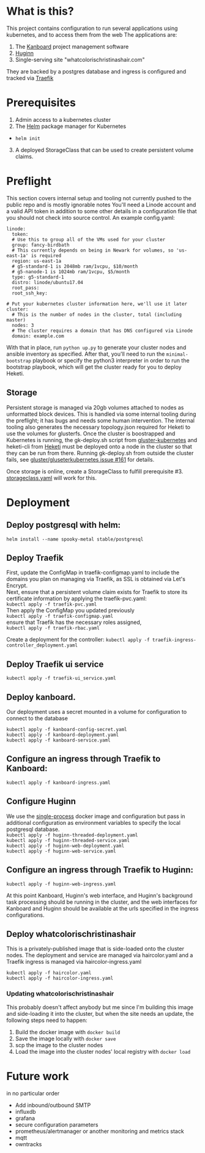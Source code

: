 # What is this?
This project contains configuration to run several applications using kubernetes, and to access them from the web
The applications are:
1. The [Kanboard](https://kanboard.net/) project management software
2. [Huginn](https://github.com/cantino/huginn/)
3. Single-serving site "whatcolorischristinashair.com"

They are backed by a postgres database and ingress is configured and tracked via [Traefik](https://traefik.io/)


# Prerequisites
1. Admin access to a kubernetes cluster
2. The [Helm](https://helm.sh/) package manager for Kubernetes
  * `helm init`
3. A deployed StorageClass that can be used to create persistent volume claims.

# Preflight
This section covers internal setup and tooling not currently pushed to the public repo and is mostly ignorable notes 
You'll need a Linode account and a valid API token in addition to some other details in a configuration file that you should not check into source control. An example config.yaml:
```
linode:
  token: 
  # Use this to group all of the VMs used for your cluster
  group: fancy-birdbath
  # This currently depends on being in Newark for volumes, so 'us-east-1a' is required
  region: us-east-1a
  # g5-standard-1 is 2048mb ram/1vcpu, $10/month
  # g5-nanode-1 is 1024mb ram/1vcpu, $5/month
  type: g5-standard-1
  distro: linode/ubuntu17.04
  root_pass: 
  root_ssh_key: 

# Put your kubernetes cluster information here, we'll use it later
cluster:
  # This is the number of nodes in the cluster, total (including master)
  nodes: 3
  # The cluster requires a domain that has DNS configured via Linode
  domain: example.com
```
With that in place, run `python up.py` to generate your cluster nodes and ansible inventory as specified. After that, you'll need to run the `minimal-bootstrap` playbook or specify the python3 interpreter in order to run the bootstrap playbook, which will get the cluster ready for you to deploy Heketi.

## Storage
Persistent storage is managed via 20gb volumes attached to nodes as unformatted block devices. This is handled via some internal tooling during the preflight; it has bugs and needs some human intervention. The internal tooling also generates the necessary topology.json required for Heketi to use the volumes for glusterfs.
Once the cluster is boostrapped and Kubernetes is running, the gk-deploy.sh script from [gluster-kubernetes](https://github.com/gluster/gluster-kubernetes) and heketi-cli from [Heketi](https://github.com/heketi/heketi) must be deployed onto a node in the cluster so that they can be run from there. Running gk-deploy.sh from outside the cluster fails, see [gluster/gluseterkubernetes issue #161](https://github.com/gluster/gluster-kubernetes/issues/161) for details.

Once storage is online, create a StorageClass to fulfill prerequisite #3. [storageclass.yaml](storageclass.yaml) will work for this.

# Deployment
## Deploy postgresql with helm:

   `helm install --name spooky-metal stable/postgresql`

## Deploy Traefik

   First, update the ConfigMap in traefik-configmap.yaml to include the domains you plan on managing via Traefik, as SSL is obtained via Let's Encrypt.  
   Next, ensure that a persistent volume claim exists for Traefik to store its certificate information by applying the traefik-pvc.yaml:  
   `kubectl apply -f traefik-pvc.yaml`  
   Then apply the ConfigMap you updated previously  
   `kubectl apply -f traefik-configmap.yaml`  
   ensure that Traefik has the necessary roles assigned,  
   `kubectl apply -f traefik-rbac.yaml`  

   Create a deployment for the controller:
   `kubectl apply -f traefik-ingress-controller_deployment.yaml`
## Deploy Traefik ui service

   `kubectl apply -f traefik-ui_service.yaml`  
## Deploy kanboard. 

   Our deployment uses a secret mounted in a volume for configuration to connect to the database

   `kubectl apply -f kanboard-config-secret.yaml`  
   `kubectl apply -f kanboard-deployment.yaml`  
   `kubectl apply -f kanboard-service.yaml`  
## Configure an ingress through Traefik to Kanboard:

   `kubectl apply -f kanboard-ingress.yaml`
## Configure Huginn

   We use the [single-process](https://github.com/cantino/huginn/tree/master/docker/single-process) docker image and configuration but pass in additional configuration as environment variables to specify the local postgresql database.  
   `kubectl apply -f huginn-threaded-deployment.yaml`  
   `kubectl apply -f huginn-threaded-service.yaml`  
   `kubectl apply -f huginn-web-deployment.yaml`  
   `kubectl apply -f huginn-web-service.yaml`  
## Configure an ingress through Traefik to Huginn:

   `kubectl apply -f huginn-web-ingress.yaml`  

At this point Kanboard, Huginn's web interface, and Huginn's background task processing should be running in the cluster, and the web interfaces for Kanboard and Huginn should be available at the urls specified in the ingress configurations.

## Deploy whatcolorischristinashair

   This is a privately-published image that is side-loaded onto the cluster nodes. The deployment and service are managed via haircolor.yaml and a Traefik ingress is managed via haircolor-ingress.yaml  

   `kubectl apply -f haircolor.yaml`  
   `kubectl apply -f haircolor-ingress.yaml`  

### Updating whatcolorischristinashair
   This probably doesn't affect anybody but me since I'm building this image and side-loading it into the cluster, but when the site needs an update, the following steps need to happen:  
   1. Build the docker image with `docker build`
   2. Save the image locally with `docker save`
   3. scp the image to the cluster nodes
   4. Load the image into the cluster nodes' local registry with `docker load`



# Future work
in no particular order
* Add inbound/outbound SMTP
* influxdb
* grafana
* secure configuration parameters
* prometheus/alertmanager or another monitoring and metrics stack
* mqtt
* owntracks
